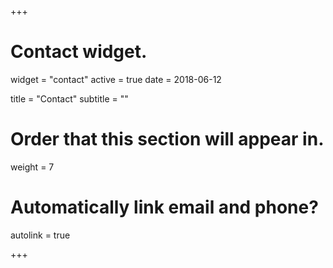 +++
# Contact widget.
widget = "contact"
active = true
date = 2018-06-12

title = "Contact"
subtitle = ""

# Order that this section will appear in.
weight = 7

# Automatically link email and phone?
autolink = true

+++